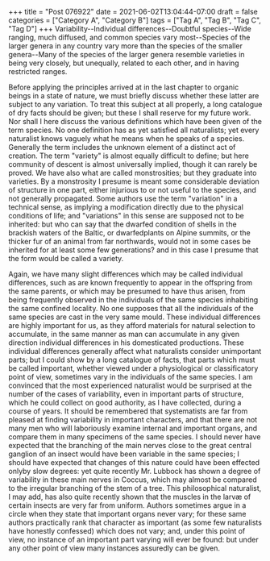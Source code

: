 +++
title = "Post 076922"
date = 2021-06-02T13:04:44-07:00
draft = false
categories = ["Category A", "Category B"]
tags = ["Tag A", "Tag B", "Tag C", "Tag D"]
+++
Variability--Individual differences--Doubtful species--Wide ranging, much diffused, and common species vary most--Species of the larger genera in any country vary more than the species of the smaller genera--Many of the species of the larger genera resemble varieties in being very closely, but unequally, related to each other, and in having restricted ranges.

Before applying the principles arrived at in the last chapter to organic beings in a state of nature, we must briefly discuss whether these latter are subject to any variation. To treat this subject at all properly, a long catalogue of dry facts should be given; but these I shall reserve for my future work. Nor shall I here discuss the various definitions which have been given of the term species. No one definition has as yet satisfied all naturalists; yet every naturalist knows vaguely what he means when he speaks of a species. Generally the term includes the unknown element of a distinct act of creation. The term "variety" is almost equally difficult to define; but here community of descent is almost universally implied, though it can rarely be proved. We have also what are called monstrosities; but they graduate into varieties. By a monstrosity I presume is meant some considerable deviation of structure in one part, either injurious to or not useful to the species, and not generally propagated. Some authors use the term "variation" in a technical sense, as implying a modification directly due to the physical conditions of life; and "variations" in this sense are supposed not to be inherited: but who can say that the dwarfed condition of shells in the brackish waters of the Baltic, or dwarfedplants on Alpine summits, or the thicker fur of an animal from far northwards, would not in some cases be inherited for at least some few generations? and in this case I presume that the form would be called a variety.

Again, we have many slight differences which may be called individual differences, such as are known frequently to appear in the offspring from the same parents, or which may be presumed to have thus arisen, from being frequently observed in the individuals of the same species inhabiting the same confined locality. No one supposes that all the individuals of the same species are cast in the very same mould. These individual differences are highly important for us, as they afford materials for natural selection to accumulate, in the same manner as man can accumulate in any given direction individual differences in his domesticated productions. These individual differences generally affect what naturalists consider unimportant parts; but I could show by a long catalogue of facts, that parts which must be called important, whether viewed under a physiological or classificatory point of view, sometimes vary in the individuals of the same species. I am convinced that the most experienced naturalist would be surprised at the number of the cases of variability, even in important parts of structure, which he could collect on good authority, as I have collected, during a course of years. It should be remembered that systematists are far from pleased at finding variability in important characters, and that there are not many men who will laboriously examine internal and important organs, and compare them in many specimens of the same species. I should never have expected that the branching of the main nerves close to the great central ganglion of an insect would have been variable in the same species; I should have expected that changes of this nature could have been effected onlyby slow degrees: yet quite recently Mr. Lubbock has shown a degree of variability in these main nerves in Coccus, which may almost be compared to the irregular branching of the stem of a tree. This philosophical naturalist, I may add, has also quite recently shown that the muscles in the larvæ of certain insects are very far from uniform. Authors sometimes argue in a circle when they state that important organs never vary; for these same authors practically rank that character as important (as some few naturalists have honestly confessed) which does not vary; and, under this point of view, no instance of an important part varying will ever be found: but under any other point of view many instances assuredly can be given.
